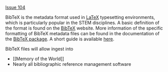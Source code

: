 [Issue 104](https://github.com/thoth-pub/thoth/issues/104)

BibTeX is the metadata format used in [LaTeX](https://www.ctan.org/) typesetting environments, which is particularly popular in the STEM disciplines. A basic definition of the format is found on the [BibTeX](http://www.bibtex.org/Format/) website. More information of the specific formatting of BibTeX metadata files can be found in the documentation of the [BibTeX package](https://www.ctan.org/pkg/bibtex). A short guide is available [here](https://www.economics.utoronto.ca/osborne/latex/BIBTEX.HTM).

BibTeX files will allow ingest into 
* [[Memory of the World]]
* Nearly all bibliographic reference management software